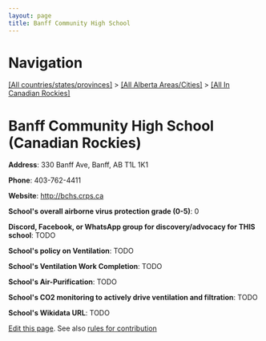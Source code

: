```yaml
---
layout: page
title: Banff Community High School
---
```

# Navigation

[[All countries/states/provinces]](../../..) > [[All Alberta Areas/Cities]](../..) > [[All In Canadian Rockies]](..)

# Banff Community High School (Canadian Rockies)

**Address**: 330 Banff Ave, Banff, AB T1L 1K1

**Phone**: 403-762-4411

**Website**: <http://bchs.crps.ca>

**School's overall airborne virus protection grade (0-5)**: 0

**Discord, Facebook, or WhatsApp group for discovery/advocacy for THIS school**: TODO

**School's policy on Ventilation**: TODO

**School's Ventilation Work Completion**: TODO

**School's Air-Purification**: TODO

**School's CO2 monitoring to actively drive ventilation and filtration**: TODO

**School's Wikidata URL**: TODO


[Edit this page](https://github.com/ventilate-schools/AB/edit/main/./Canadian_Rockies/Banff_Community_High_School.md). See also [rules for contribution](../../../contribution-rules/)